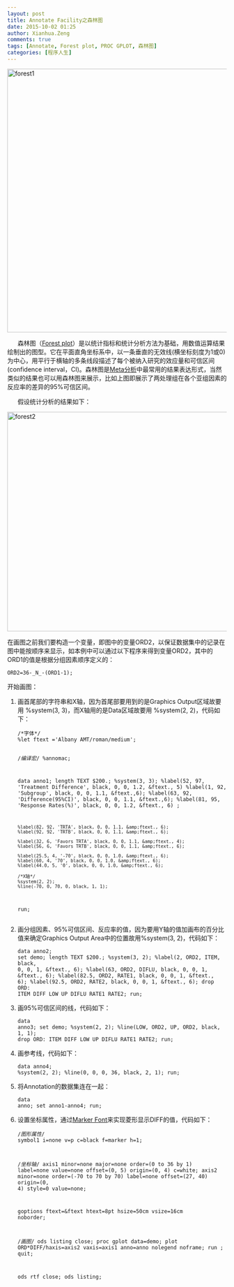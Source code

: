 ```yaml
---
layout: post
title: Annotate Facility之森林图
date: 2015-10-02 01:25
author: Xianhua.Zeng
comments: true
tags: [Annotate, Forest plot, PROC GPLOT, 森林图]
categories: [程序人生]
---
```

<p><a href="http://www.xianhuazeng.com/cn/wp-content/uploads/2015/10/forest1.jpg"><img class="aligncenter size-full wp-image-521" src="http://www.xianhuazeng.com/cn/wp-content/uploads/2015/10/forest1.jpg" alt="forest1" width="720" height="604" /></a></p><p>      森林图（<span style="text-decoration: underline;"><a href="https://en.wikipedia.org/wiki/Forest_plot" target="_blank">Forest plot</a></span>）是以统计指标和统计分析方法为基础，用数值运算结果绘制出的图型。它在平面直角坐标系中，以一条垂直的无效线(横坐标刻度为1或0)为中心，用平行于横轴的多条线段描述了每个被纳入研究的效应量和可信区间(confidence interval，CI)。森林图是<span style="text-decoration: underline;"><a href="http://baike.baidu.com/view/938263.htm" target="_blank">Meta分析</a></span>中最常用的结果表达形式，当然类似的结果也可以用森林图来展示，比如上图即展示了两处理组在各个亚组因素的反应率的差异的95%可信区间。<!--more--></p><p>      假设统计分析的结果如下：</p><p><a href="http://www.xianhuazeng.com/cn/wp-content/uploads/2015/10/forest2.jpg"><img class="aligncenter size-full wp-image-522" src="http://www.xianhuazeng.com/cn/wp-content/uploads/2015/10/forest2.jpg" alt="forest2" width="1132" height="503" /></a></p><p>在画图之前我们要构造一个变量，即图中的变量ORD2，以保证数据集中的记录在图中能按顺序来显示，如本例中可以通过以下程序来得到变量ORD2，其中的ORD1的值是根据分组因素顺序定义的：</p><pre><code>ORD2=36-_N_-(ORD1-1);
</code></pre><p>开始画图：</p><ol><li>画首尾部的字符串和X轴，因为首尾部要用到的是Graphics Output区域故要用 %system(3, 3)，而X轴用的是Data区域故要用 %system(2, 2)，代码如下：<pre><code>/*字体*/
%let ftext ='Albany AMT/roman/medium';

/*编译宏*/
%annomac;

data anno1;
    length TEXT $200.;
    %system(3, 3);
    %label(52, 97, 'Treatment Difference', black, 0, 0, 1.2, &amp;ftext., 5)
    %label(1, 92, 'Subgroup', black, 0, 0, 1.1, &amp;ftext.,6);
    %label(63, 92, 'Difference(95%CI)', black, 0, 0, 1.1, &amp;ftext.,6);
    %label(81, 95, 'Response Rates(%)', black, 0, 0, 1.2, &amp;ftext., 6) ;

    %label(82, 92, 'TRTA', black, 0, 0, 1.1, &amp;ftext., 6);
    %label(92, 92, 'TRTB', black, 0, 0, 1.1, &amp;ftext., 6);

    %label(32, 6, 'Favors TRTA', black, 0, 0, 1.1, &amp;ftext., 4);
    %label(56, 6, 'Favors TRTB', black, 0, 0, 1.1, &amp;ftext., 6);

    %label(25.5, 4, '-70', black, 0, 0, 1.0, &amp;ftext., 6);
    %label(60, 4, '70', black, 0, 0, 1.0, &amp;ftext., 6);
    %label(44.0, 5, '0', black, 0, 0, 1.0, &amp;ftext., 6);

    /*X轴*/
    %system(2, 2);
    %line(-70, 0, 70, 0, black, 1, 1);
run;
</code></pre></li><li>画分组因素、95%可信区间、反应率的值，因为要用Y轴的值加画布的百分比值来确定Graphics Output Area中的位置故用%system(3, 2)，代码如下：<pre><code>data anno2;
    set demo;
    length TEXT $200.;
    %system(3, 2);
    %label(2, ORD2, ITEM, black, 0, 0, 1, &amp;ftext., 6);
    %label(63, ORD2, DIFLU, black, 0, 0, 1, &amp;ftext., 6);
    %label(82.5, ORD2, RATE1, black, 0, 0, 1, &amp;ftext., 6);
    %label(92.5, ORD2, RATE2, black, 0, 0, 1, &amp;ftext., 6);
    drop ORD: ITEM DIFF LOW UP DIFLU RATE1 RATE2;
run;
</code></pre></li><li>画95%可信区间的线，代码如下：<pre><code>data anno3;
    set demo;
    %system(2, 2);
    %line(LOW, ORD2, UP, ORD2, black, 1, 1);
    drop ORD: ITEM DIFF LOW UP DIFLU RATE1 RATE2;
run;
</code></pre></li><li>画参考线，代码如下：<pre><code>data anno4;
    %system(2, 2);
    %line(0, 0, 0, 36, black, 2, 1);
run;
</code></pre></li><li>将Annotation的数据集连在一起：<pre><code>data anno;
    set anno1-anno4;
run;
</code></pre></li><li>设置坐标属性，通过<span style="text-decoration: underline;"><a href="https://support.sas.com/documentation/cdl/en/graphref/63022/HTML/default/viewer.htm#font-font-lists.htm#a002398129" target="_blank">Marker Font</a></span>来实现菱形显示DIFF的值，代码如下：<pre><code>/*图形属性*/
symbol1 i=none v=p c=black f=marker h=1;

/*坐标轴*/
axis1 minor=none major=none order=(0 to 36 by 1) label=none value=none offset=(0, 5) origin=(0, 4) c=white;
axis2 minor=none order=(-70 to 70 by 70) label=none offset=(27, 40) origin=(0, 4) style=0 value=none;

goptions ftext=&amp;ftext htext=8pt hsize=50cm vsize=16cm noborder;

/*画图*/
ods listing close;
proc gplot data=demo;
    plot ORD*DIFF/haxis=axis2
                  vaxis=axis1
                  anno=anno
                  nolegend
                  noframe;
run ;
quit;

ods rtf close;
ods listing;</code></pre></li></ol>
